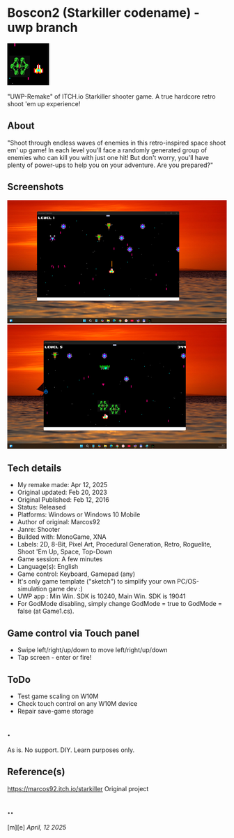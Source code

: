 # Boscon2 (Starkiller codename) - uwp branch 
![Logo](Images/logo.png)

"UWP-Remake" of ITCH.io Starkiller shooter game. A true hardcore retro shoot 'em up experience! 

## About
"Shoot through endless waves of enemies in this retro-inspired space shoot em' up game! In each level you'll face a randomly generated group of enemies who can kill you with just one hit! But don't worry, you'll have plenty of power-ups to help you on your adventure. Are you prepared?"

## Screenshots
![W11](Images/sshot01.png)
![W11](Images/sshot02.png)


## Tech details
- My remake made:        Apr 12, 2025
- Original updated:	 Feb 20, 2023
- Original Published:	 Feb 12, 2016
- Status:	                 Released
- Platforms:	         Windows or Windows 10 Mobile
- Author of original:	 Marcos92
- Janre:	                 Shooter
- Builded with:	         MonoGame, XNA
- Labels: 2D, 8-Bit, Pixel Art, Procedural Generation, Retro, Roguelite, Shoot 'Em Up, Space, Top-Down
- Game session:	A few minutes
- Language(s):	English
- Game control:	Keyboard, Gamepad (any)
- It's only game template ("sketch") to simplify your own PC/OS-simulation game dev :)
- UWP app : Min Win. SDK is 10240, Main Win. SDK is 19041  
- For GodMode disabling, simply change GodMode = true to GodMode = false (at Game1.cs).

## Game control via Touch panel
- Swipe left/right/up/down to move left/right/up/down
- Tap screen - enter or fire!

## ToDo
- Test game scaling on W10M
- Check touch control on any W10M device
- Repair save-game storage

## .
As is. No support. DIY. Learn purposes only.

## Reference(s)
https://marcos92.itch.io/starkiller Original project

## ..
[m][e] *April, 12 2025*
